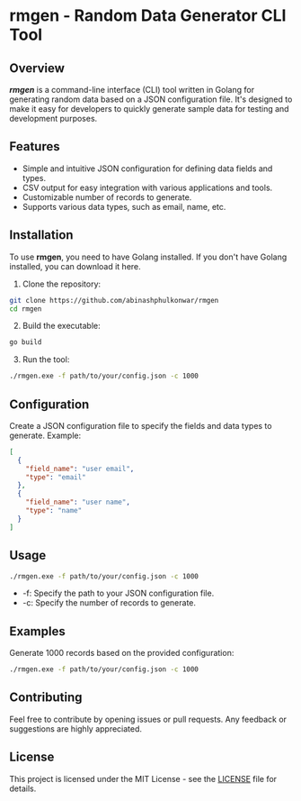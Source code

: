 # rmgen - Random Data Generator CLI Tool

## Overview

**_rmgen_** is a command-line interface (CLI) tool written in Golang for generating random data based on a JSON configuration file. It's designed to make it easy for developers to quickly generate sample data for testing and development purposes.

## Features

- Simple and intuitive JSON configuration for defining data fields and types.
- CSV output for easy integration with various applications and tools.
- Customizable number of records to generate.
- Supports various data types, such as email, name, etc.

## Installation

To use **rmgen**, you need to have Golang installed. If you don't have Golang installed, you can download it here.

1. Clone the repository:

```bash
git clone https://github.com/abinashphulkonwar/rmgen
cd rmgen
```

2. Build the executable:

```bash
go build
```

3. Run the tool:

```bash
./rmgen.exe -f path/to/your/config.json -c 1000
```

## Configuration

Create a JSON configuration file to specify the fields and data types to generate. Example:

```json
[
  {
    "field_name": "user email",
    "type": "email"
  },
  {
    "field_name": "user name",
    "type": "name"
  }
]
```

## Usage

```bash
./rmgen.exe -f path/to/your/config.json -c 1000
```

- -f: Specify the path to your JSON configuration file.
- -c: Specify the number of records to generate.

## Examples

Generate 1000 records based on the provided configuration:

```bash
./rmgen.exe -f path/to/your/config.json -c 1000
```

## Contributing

Feel free to contribute by opening issues or pull requests. Any feedback or suggestions are highly appreciated.

## License

This project is licensed under the MIT License - see the [LICENSE](https://github.com/your-username/rmgen/blob/main/LICENSE) file for details.
